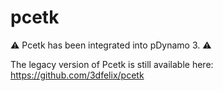 # pcetk

:warning: Pcetk has been integrated into pDynamo 3. :warning:

The legacy version of Pcetk is still available here: https://github.com/3dfelix/pcetk
